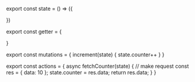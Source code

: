 export const state = () => ({

})

export const getter = {

}

export const mutations = {
increment(state) {
state.counter++
}
}

export const actions = {
async fetchCounter(state) {
// make request
const res = { data: 10 };
state.counter = res.data;
return res.data;
}
}
